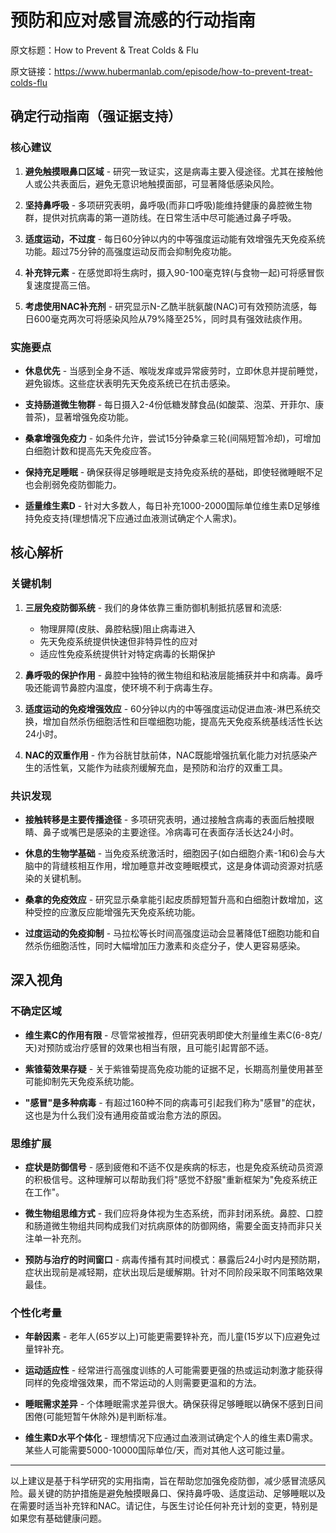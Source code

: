 # 预防和应对感冒流感的行动指南

原文标题：How to Prevent & Treat Colds & Flu

原文链接：https://www.hubermanlab.com/episode/how-to-prevent-treat-colds-flu

<YouTube videoId="AtChcxeaukQ" />

## 确定行动指南（强证据支持）

### 核心建议

1. **避免触摸眼鼻口区域** - 研究一致证实，这是病毒主要入侵途径。尤其在接触他人或公共表面后，避免无意识地触摸面部，可显著降低感染风险。

2. **坚持鼻呼吸** - 多项研究表明，鼻呼吸(而非口呼吸)能维持健康的鼻腔微生物群，提供对抗病毒的第一道防线。在日常生活中尽可能通过鼻子呼吸。

3. **适度运动，不过度** - 每日60分钟以内的中等强度运动能有效增强先天免疫系统功能。超过75分钟的高强度运动反而会抑制免疫功能。

4. **补充锌元素** - 在感觉即将生病时，摄入90-100毫克锌(与食物一起)可将感冒恢复速度提高三倍。

5. **考虑使用NAC补充剂** - 研究显示N-乙酰半胱氨酸(NAC)可有效预防流感，每日600毫克两次可将感染风险从79%降至25%，同时具有强效祛痰作用。

### 实施要点

- **休息优先** - 当感到全身不适、喉咙发痒或异常疲劳时，立即休息并提前睡觉，避免锻炼。这些症状表明先天免疫系统已在抗击感染。

- **支持肠道微生物群** - 每日摄入2-4份低糖发酵食品(如酸菜、泡菜、开菲尔、康普茶)，显著增强免疫功能。

- **桑拿增强免疫力** - 如条件允许，尝试15分钟桑拿三轮(间隔短暂冷却)，可增加白细胞计数和提高先天免疫应答。

- **保持充足睡眠** - 确保获得足够睡眠是支持免疫系统的基础，即使轻微睡眠不足也会削弱免疫防御能力。

- **适量维生素D** - 针对大多数人，每日补充1000-2000国际单位维生素D足够维持免疫支持(理想情况下应通过血液测试确定个人需求)。

## 核心解析

### 关键机制

1. **三层免疫防御系统** - 我们的身体依靠三重防御机制抵抗感冒和流感:
   - 物理屏障(皮肤、鼻腔粘膜)阻止病毒进入
   - 先天免疫系统提供快速但非特异性的应对
   - 适应性免疫系统提供针对特定病毒的长期保护

2. **鼻呼吸的保护作用** - 鼻腔中独特的微生物组和粘液层能捕获并中和病毒。鼻呼吸还能调节鼻腔内温度，使环境不利于病毒生存。

3. **适度运动的免疫增强效应** - 60分钟以内的中等强度运动促进血液-淋巴系统交换，增加自然杀伤细胞活性和巨噬细胞功能，提高先天免疫系统基线活性长达24小时。

4. **NAC的双重作用** - 作为谷胱甘肽前体，NAC既能增强抗氧化能力对抗感染产生的活性氧，又能作为祛痰剂缓解充血，是预防和治疗的双重工具。

### 共识发现

- **接触转移是主要传播途径** - 多项研究表明，通过接触含病毒的表面后触摸眼睛、鼻子或嘴巴是感染的主要途径。冷病毒可在表面存活长达24小时。

- **休息的生物学基础** - 当免疫系统激活时，细胞因子(如白细胞介素-1和6)会与大脑中的背缝核相互作用，增加睡意并改变睡眠模式，这是身体调动资源对抗感染的关键机制。

- **桑拿的免疫效应** - 研究显示桑拿能引起皮质醇短暂升高和白细胞计数增加，这种受控的应激反应能增强先天免疫系统功能。

- **过度运动的免疫抑制** - 马拉松等长时间高强度运动会显著降低T细胞功能和自然杀伤细胞活性，同时大幅增加压力激素和炎症分子，使人更容易感染。

## 深入视角

### 不确定区域

- **维生素C的作用有限** - 尽管常被推荐，但研究表明即使大剂量维生素C(6-8克/天)对预防或治疗感冒的效果也相当有限，且可能引起胃部不适。

- **紫锥菊效果存疑** - 关于紫锥菊提高免疫功能的证据不足，长期高剂量使用甚至可能抑制先天免疫系统功能。

- **"感冒"是多种病毒** - 有超过160种不同的病毒可引起我们称为"感冒"的症状，这也是为什么我们没有通用疫苗或治愈方法的原因。

### 思维扩展

- **症状是防御信号** - 感到疲倦和不适不仅是疾病的标志，也是免疫系统动员资源的积极信号。这种理解可以帮助我们将"感觉不舒服"重新框架为"免疫系统正在工作"。

- **微生物组思维方式** - 我们应将身体视为生态系统，而非封闭系统。鼻腔、口腔和肠道微生物组共同构成我们对抗病原体的防御网络，需要全面支持而非只关注单一补充剂。

- **预防与治疗的时间窗口** - 病毒传播有其时间模式：暴露后24小时内是预防期，症状出现前是减轻期，症状出现后是缓解期。针对不同阶段采取不同策略效果最佳。

### 个性化考量

- **年龄因素** - 老年人(65岁以上)可能更需要锌补充，而儿童(15岁以下)应避免过量锌补充。

- **运动适应性** - 经常进行高强度训练的人可能需要更强的热或运动刺激才能获得同样的免疫增强效果，而不常运动的人则需要更温和的方法。

- **睡眠需求差异** - 个体睡眠需求差异很大。确保获得足够睡眠以确保不感到日间困倦(可能短暂午休除外)是判断标准。

- **维生素D水平个体化** - 理想情况下应通过血液测试确定个人的维生素D需求。某些人可能需要5000-10000国际单位/天，而对其他人这可能过量。

---

以上建议是基于科学研究的实用指南，旨在帮助您加强免疫防御，减少感冒流感风险。最关键的防护措施是避免触摸眼鼻口、保持鼻呼吸、适度运动、足够睡眠以及在需要时适当补充锌和NAC。请记住，与医生讨论任何补充计划的变更，特别是如果您有基础健康问题。

